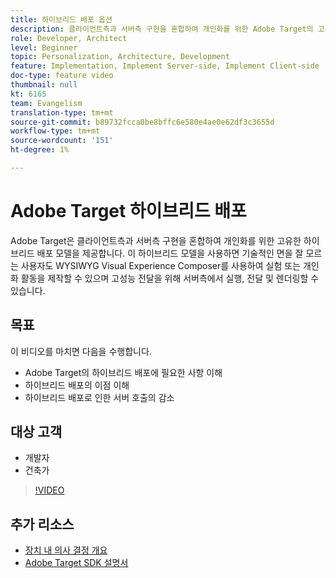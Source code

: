 ```yaml
---
title: 하이브리드 배포 옵션
description: 클라이언트측과 서버측 구현을 혼합하여 개인화를 위한 Adobe Target의 고유한 하이브리드 배포 모델에 대해 알아보려면 이 비디오를 보십시오.
role: Developer, Architect
level: Beginner
topic: Personalization, Architecture, Development
feature: Implementation, Implement Server-side, Implement Client-side
doc-type: feature video
thumbnail: null
kt: 6165
team: Evangelism
translation-type: tm+mt
source-git-commit: b89732fcca0be8bffc6e580e4ae0e62df3c3655d
workflow-type: tm+mt
source-wordcount: '151'
ht-degree: 1%

---
```



# Adobe Target 하이브리드 배포

Adobe Target은 클라이언트측과 서버측 구현을 혼합하여 개인화를 위한 고유한 하이브리드 배포 모델을 제공합니다. 이 하이브리드 모델을 사용하면 기술적인 면을 잘 모르는 사용자도 WYSIWYG Visual Experience Composer를 사용하여 실험 또는 개인화 활동을 제작할 수 있으며 고성능 전달을 위해 서버측에서 실행, 전달 및 렌더링할 수 있습니다. 

## 목표

이 비디오를 마치면 다음을 수행합니다.

* Adobe Target의 하이브리드 배포에 필요한 사항 이해
* 하이브리드 배포의 이점 이해
* 하이브리드 배포로 인한 서버 호출의 감소

## 대상 고객

* 개발자
* 건축가

>[!VIDEO](https://video.tv.adobe.com/v/41698/?quality=12)

## 추가 리소스

* [장치 내 의사 결정 개요](https://experienceleague.adobe.com/docs/target-learn/tutorials/implementation/on-device-decisioning-overview.html?lang=en#implementation)
* [Adobe Target SDK 설명서](https://adobetarget-sdks.gitbook.io/docs/on-device-decisioning/introduction-to-on-device-decisioning)
